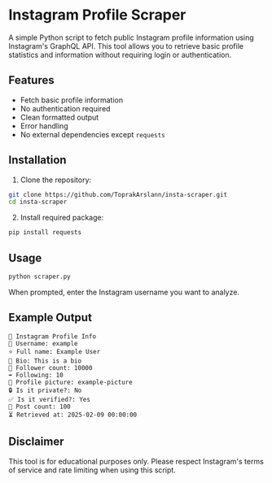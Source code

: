 # Instagram Profile Scraper

A simple Python script to fetch public Instagram profile information using Instagram's GraphQL API. This tool allows you to retrieve basic profile statistics and information without requiring login or authentication.

## Features

- Fetch basic profile information
- No authentication required
- Clean formatted output
- Error handling
- No external dependencies except `requests`

## Installation

1. Clone the repository:
```bash
git clone https://github.com/ToprakArslann/insta-scraper.git
cd insta-scraper
```

2. Install required package:
```bash
pip install requests
```

## Usage

```python
python scraper.py
```
When prompted, enter the Instagram username you want to analyze.

## Example Output
```
📌 Instagram Profile Info
👤 Username: example
⭐ Full name: Example User
🔹 Bio: This is a bio
👥 Follower count: 10000
➡️ Following: 10
📸 Profile picture: example-picture
🔒 Is it private?: No
✅ Is it verified?: Yes
📩 Post count: 100
⏳ Retrieved at: 2025-02-09 00:00:00
```

## Disclaimer

This tool is for educational purposes only. Please respect Instagram's terms of service and rate limiting when using this script.
